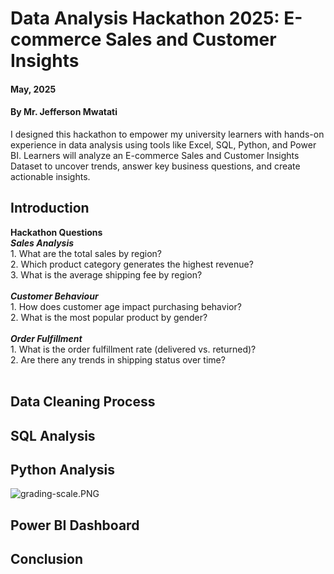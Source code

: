 # Data Analysis Hackathon 2025: E-commerce Sales and Customer Insights

#### **May, 2025** 
#### **By Mr. Jefferson Mwatati**
I designed this hackathon to empower my university learners with hands-on experience in data analysis using tools like Excel, SQL, Python, and Power BI. Learners will analyze an E-commerce Sales and Customer Insights Dataset to uncover trends, answer key business questions, and create actionable insights.

## Introduction

**Hackathon Questions**<br/>
***Sales Analysis***<br/>
    1. What are the total sales by region?<br/>
    2. Which product category generates the highest revenue?<br/>
    3. What is the average shipping fee by region?<br/>
    <br/>
***Customer Behaviour***<br/>
    1. How does customer age impact purchasing behavior?<br/>
    2. What is the most popular product by gender?<br/>
    <br/>
***Order Fulfillment***<br/>
    1. What is the order fulfillment rate (delivered vs. returned)?<br/>
    2. Are there any trends in shipping status over time?<br/>
    <br/>

## Data Cleaning Process


## SQL Analysis


## Python Analysis

![grading-scale.PNG](img/grading-scale.PNG)



## Power BI Dashboard


## Conclusion



